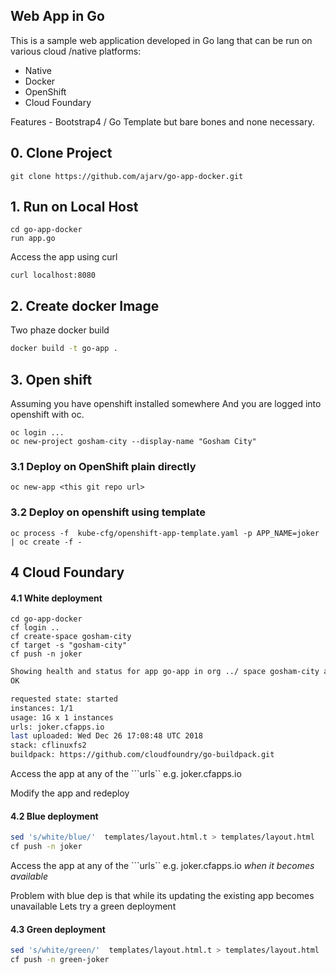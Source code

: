 ## Web App in Go

This is a sample web application developed in Go lang that can be run on various cloud /native platforms:

* Native
* Docker
* OpenShift
* Cloud Foundary

Features - Bootstrap4 / Go Template but bare bones and none necessary.

## 0. Clone Project

```
git clone https://github.com/ajarv/go-app-docker.git
```

## 1. Run on Local Host

```
cd go-app-docker
run app.go
```

Access the app using curl

```
curl localhost:8080
```

## 2. Create docker Image

Two phaze docker build

```sh
docker build -t go-app .
```

## 3. Open shift

Assuming you have openshift installed somewhere
And you are logged into openshift with oc.

```
oc login ...
oc new-project gosham-city --display-name "Gosham City"

```
### 3.1 Deploy on OpenShift plain directly


```
oc new-app <this git repo url>
```

### 3.2 Deploy on openshift using template

```
oc process -f  kube-cfg/openshift-app-template.yaml -p APP_NAME=joker  | oc create -f -
```


## 4 Cloud Foundary

#### 4.1  White deployment
```
cd go-app-docker
cf login ..
cf create-space gosham-city
cf target -s "gosham-city"
cf push -n joker  

```

```bash
Showing health and status for app go-app in org ../ space gosham-city as .......
OK

requested state: started
instances: 1/1
usage: 1G x 1 instances
urls: joker.cfapps.io
last uploaded: Wed Dec 26 17:08:48 UTC 2018
stack: cflinuxfs2
buildpack: https://github.com/cloudfoundry/go-buildpack.git
```
Access the app at any of the ```urls`` e.g.  joker.cfapps.io 

Modify the app and redeploy
#### 4.2  Blue deployment

```bash
sed 's/white/blue/'  templates/layout.html.t > templates/layout.html
cf push -n joker  
```
Access the app at any of the ```urls`` e.g.  joker.cfapps.io  *when it becomes available*

Problem with blue dep is that while its updating the existing app becomes unavailable
Lets try a green deployment
#### 4.3  Green deployment

```bash
sed 's/white/green/'  templates/layout.html.t > templates/layout.html
cf push -n green-joker  
```




